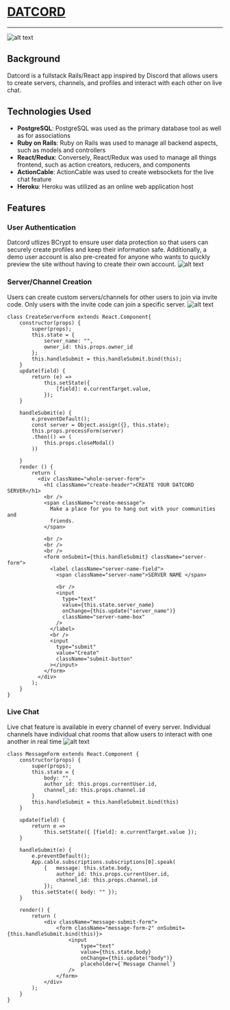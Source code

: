 # [DATCORD](https://datc0rd.herokuapp.com/#/login)
---
![alt text](https://i.imgur.com/wdlNkTA.png)

Background
---
Datcord is a fullstack Rails/React app inspired by Discord that allows users to create servers, channels, and profiles and interact with each other on live chat. 

Technologies Used
---
+ **PostgreSQL**: PostgreSQL was used as the primary database tool as well as for associations
+ **Ruby on Rails**: Ruby on Rails was used to manage all backend aspects, such as models and controllers
+ **React/Redux**: Conversely, React/Redux was used to manage all things frontend, such as action creators, reducers, and components
+ **ActionCable**: ActionCable was used to create websockets for the live chat feature
+ **Heroku**: Heroku was utilized as an online web application host

Features
---
### User Authentication
Datcord utlizes BCrypt to ensure user data protection so that users can securely create profiles and keep their information safe. Additionally, a demo user account is also pre-created for anyone who wants to quickly preview the site without having to create their own account.
![alt text](https://i.imgur.com/mP1Jc6e.png)


### Server/Channel Creation
Users can create custom servers/channels for other users to join via invite code. Only users with the invite code can join a specific server.
![alt text](https://im2.ezgif.com/tmp/ezgif-2-9c9161d0b3a1.gif)


```
class CreateServerForm extends React.Component{
    constructor(props) {
        super(props);
        this.state = {
            server_name: "",
            owner_id: this.props.owner_id
        };
        this.handleSubmit = this.handleSubmit.bind(this);
    }
    update(field) {
        return (e) =>
            this.setState({
                [field]: e.currentTarget.value,
            });
    }

    handleSubmit(e) {
        e.preventDefault();
        const server = Object.assign({}, this.state);
        this.props.processForm(server)
        .then(() => (
            this.props.closeModal()
        ))
        
    }
    render () {
        return (
          <div className="whole-server-form">
            <h1 className="create-header">CREATE YOUR DATCORD SERVER</h1>
            <br />
            <span className="create-message">
              Make a place for you to hang out with your communities and
              friends.
            </span>

            <br />
            <br />
            <br />
            <form onSubmit={this.handleSubmit} className="server-form">
              <label className="server-name-field">
                <span className="server-name">SERVER NAME </span>

                <br />
                <input
                  type="text"
                  value={this.state.server_name}
                  onChange={this.update("server_name")}
                  className="server-name-box"
                />
              </label>
              <br />
              <input
                type="submit"
                value="Create"
                className="submit-button"
              ></input>
            </form>
          </div>
        );
    }
}
```

### Live Chat
Live chat feature is available in every channel of every server. Individual channels have individual chat rooms that allow users to interact with one another in real time
![alt text](https://im2.ezgif.com/tmp/ezgif-2-8d7eaf92c920.gif)

```
class MessageForm extends React.Component {
    constructor(props) {
        super(props);
        this.state = {
            body: "",
            author_id: this.props.currentUser.id,
            channel_id: this.props.channel.id
        }
        this.handleSubmit = this.handleSubmit.bind(this)
    }

    update(field) {
        return e =>
            this.setState({ [field]: e.currentTarget.value });
    }

    handleSubmit(e) {
        e.preventDefault();
        App.cable.subscriptions.subscriptions[0].speak(
            {   message: this.state.body,
                author_id: this.props.currentUser.id,
                channel_id: this.props.channel.id
            });
        this.setState({ body: "" });
    }

    render() {
        return (
            <div className="message-submit-form">
                <form className="message-form-2" onSubmit={this.handleSubmit.bind(this)}>
                    <input
                        type="text"
                        value={this.state.body}
                        onChange={this.update("body")}
                        placeholder={`Message Channel`}
                    />
                </form>
            </div>
        );
    }
}
```
